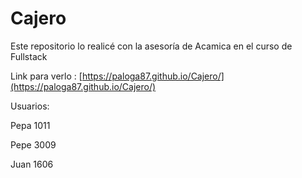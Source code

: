 # Cajero

Este repositorio lo realicé con la asesoría de Acamica en el curso de Fullstack

Link para verlo :
[https://paloga87.github.io/Cajero/](https://paloga87.github.io/Cajero/)

Usuarios: 

Pepa
1011

Pepe
3009

Juan
1606